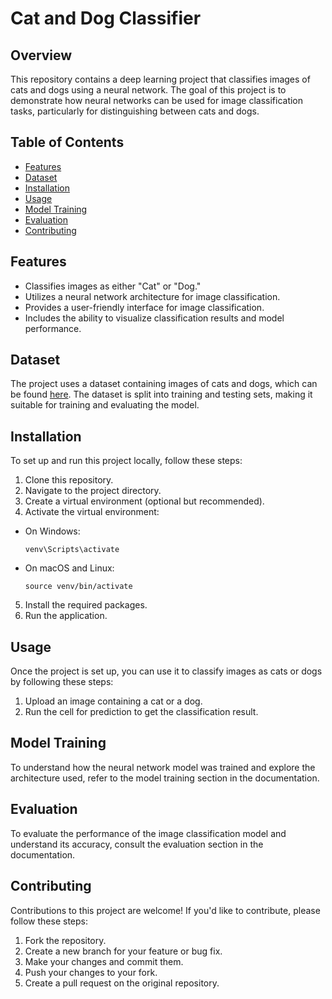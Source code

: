 # Cat and Dog Classifier

## Overview
This repository contains a deep learning project that classifies images of cats and dogs using a neural network. The goal of this project is to demonstrate how neural networks can be used for image classification tasks, particularly for distinguishing between cats and dogs.

## Table of Contents
- [Features](#features)
- [Dataset](#dataset)
- [Installation](#installation)
- [Usage](#usage)
- [Model Training](#model-training)
- [Evaluation](#evaluation)
- [Contributing](#contributing)

## Features
- Classifies images as either "Cat" or "Dog."
- Utilizes a neural network architecture for image classification.
- Provides a user-friendly interface for image classification.
- Includes the ability to visualize classification results and model performance.

## Dataset
The project uses a dataset containing images of cats and dogs, which can be found [here](https://cdn.freecodecamp.org/project-data/cats-and-dogs/cats_and_dogs.zip). The dataset is split into training and testing sets, making it suitable for training and evaluating the model.

## Installation
To set up and run this project locally, follow these steps:
1. Clone this repository.
2. Navigate to the project directory.
3. Create a virtual environment (optional but recommended).
4. Activate the virtual environment:
  - On Windows:
    ```
    venv\Scripts\activate
    ```
  - On macOS and Linux:
    ```
    source venv/bin/activate
    ```
5. Install the required packages.
6. Run the application.
   
## Usage
Once the project is set up, you can use it to classify images as cats or dogs by following these steps:
1. Upload an image containing a cat or a dog.
2. Run the cell for prediction to get the classification result.

## Model Training
To understand how the neural network model was trained and explore the architecture used, refer to the model training section in the documentation.

## Evaluation
To evaluate the performance of the image classification model and understand its accuracy, consult the evaluation section in the documentation.

## Contributing
Contributions to this project are welcome! If you'd like to contribute, please follow these steps:
1. Fork the repository.
2. Create a new branch for your feature or bug fix.
3. Make your changes and commit them.
4. Push your changes to your fork.
5. Create a pull request on the original repository.
